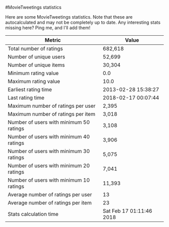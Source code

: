 #MovieTweetings statistics

Here are some MovieTweetings statistics. Note that these are autocalculated and may not be completely up to date. Any interesting stats missing here? Ping me, and I'll add them!

Metric | Value
--- | ---
Total number of ratings                 | 682,618
Number of unique users                  | 52,699
Number of unique items                  | 30,304
Minimum rating value                    | 0.0
Maximum rating value                    | 10.0
Earliest rating time                    | 2013-02-28 15:38:27
Last rating time                        | 2018-02-17 00:07:44
Maximum number of ratings per user      | 2,395
Maximum number of ratings per item      | 3,018
Number of users with minimum 50 ratings | 3,108
Number of users with minimum 40 ratings | 3,906
Number of users with minimum 30 ratings | 5,075
Number of users with minimum 20 ratings | 7,041
Number of users with minimum 10 ratings | 11,393
Average number of ratings per user      | 13
Average number of ratings per item      | 23
Stats calculation time                  | Sat Feb 17 01:11:46 2018

